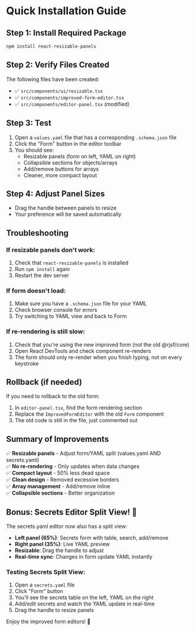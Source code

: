 # Quick Installation Guide

## Step 1: Install Required Package

```bash
npm install react-resizable-panels
```

## Step 2: Verify Files Created

The following files have been created:
- ✅ `src/components/ui/resizable.tsx`
- ✅ `src/components/improved-form-editor.tsx`
- ✅ `src/components/editor-panel.tsx` (modified)

## Step 3: Test

1. Open a `values.yaml` file that has a corresponding `.schema.json` file
2. Click the "Form" button in the editor toolbar
3. You should see:
   - Resizable panels (form on left, YAML on right)
   - Collapsible sections for objects/arrays
   - Add/remove buttons for arrays
   - Cleaner, more compact layout

## Step 4: Adjust Panel Sizes

- Drag the handle between panels to resize
- Your preference will be saved automatically

## Troubleshooting

### If resizable panels don't work:
1. Check that `react-resizable-panels` is installed
2. Run `npm install` again
3. Restart the dev server

### If form doesn't load:
1. Make sure you have a `.schema.json` file for your YAML
2. Check browser console for errors
3. Try switching to YAML view and back to Form

### If re-rendering is still slow:
1. Check that you're using the new improved form (not the old @rjsf/core)
2. Open React DevTools and check component re-renders
3. The form should only re-render when you finish typing, not on every keystroke

## Rollback (if needed)

If you need to rollback to the old form:

1. In `editor-panel.tsx`, find the form rendering section
2. Replace the `ImprovedFormEditor` with the old `Form` component
3. The old code is still in the file, just commented out

## Summary of Improvements

✅ **Resizable panels** - Adjust form/YAML split (values.yaml AND secrets.yaml)  
✅ **No re-rendering** - Only updates when data changes  
✅ **Compact layout** - 50% less dead space  
✅ **Clean design** - Removed excessive borders  
✅ **Array management** - Add/remove inline  
✅ **Collapsible sections** - Better organization  

## Bonus: Secrets Editor Split View! 🎉

The secrets.yaml editor now also has a split view:
- **Left panel (65%)**: Secrets form with table, search, add/remove
- **Right panel (35%)**: Live YAML preview
- **Resizable**: Drag the handle to adjust
- **Real-time sync**: Changes in form update YAML instantly

### Testing Secrets Split View:
1. Open a `secrets.yaml` file
2. Click "Form" button
3. You'll see the secrets table on the left, YAML on the right
4. Add/edit secrets and watch the YAML update in real-time
5. Drag the handle to resize panels

Enjoy the improved form editors! 🎉
